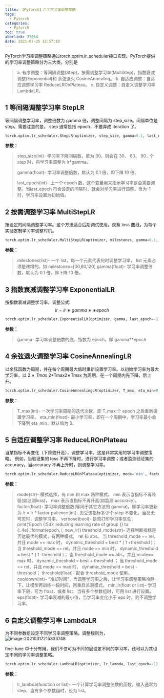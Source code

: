 ```yaml
---
title: 【Pytorch】六个学习率调整策略
tags:
  - Pytorch
categories:
  - Pytorch
toc: true
abbrlink: 37064
date: 2021-07-25 12:57:10
---
```




PyTorch学习率调整策略通过torch.optim.lr_scheduler接口实现。PyTorch提供的学习率调整策略分为三大类，分别是

> a. 有序调整：等间隔调整(Step)，按需调整学习率(MultiStep)，指数衰减调整(Exponential)和 余弦退火		      CosineAnnealing。
>    b. 自适应调整：自适应调整学习率 ReduceLROnPlateau。
> 	  c. 自定义调整：自定义调整学习率 LambdaLR。

<!--more-->

## 1 等间隔调整学习率 StepLR

等间隔调整学习率，调整倍数为 gamma 倍，调整间隔为 step_size。间隔单位是step。需要注意的是， step 通常是指 epoch，不要弄成 iteration 了。

```python
torch.optim.lr_scheduler.StepLR(optimizer, step_size, gamma=0.1, last_epoch=-1)
```

**参数：**

> step_size(int)- 学习率下降间隔数，若为 30，则会在 30、 60、 90…个 step 时，将学习率调整为 lr*gamma。
>
> gamma(float)- 学习率调整倍数，默认为 0.1 倍，即下降 10 倍。
>
> last_epoch(int)- 上一个 epoch 数，这个变量用来指示学习率是否需要调整。当last_epoch 符合设定的间隔时，就会对学习率进行调整。当为-1 时，学习率设置为初始值。

## 2 按需调整学习率 MultiStepLR

按设定的间隔调整学习率。这个方法适合后期调试使用，观察 loss 曲线，为每个实验定制学习率调整时机。

```python
torch.optim.lr_scheduler.MultiStepLR(optimizer, milestones, gamma=0.1, last_epoch=-1)
```

**参数：**

> milestones(list)- 一个 list，每一个元素代表何时调整学习率， list 元素必须是递增的。如 milestones=[30,80,120]
>    gamma(float)- 学习率调整倍数，默认为 0.1 倍，即下降 10 倍。

## 3 指数衰减调整学习率 ExponentialLR

按指数衰减调整学习率，调整公式:
$$
lr=lr∗gamma∗∗epoch
$$

```python
torch.optim.lr_scheduler.ExponentialLR(optimizer, gamma, last_epoch=-1)
```

**参数：**

> gamma- 学习率调整倍数的底，指数为 epoch，即 gamma**epoch



## 4 余弦退火调整学习率 CosineAnnealingLR

以余弦函数为周期，并在每个周期最大值时重新设置学习率。以初始学习率为最大学习率，以 $2 ∗ T m a x$ 2*Tmax2∗Tmax 为周期，在一个周期内先下降，后上升。

```python
torch.optim.lr_scheduler.CosineAnnealingLR(optimizer, T_max, eta_min=0, last_epoch=-1)
```

**参数：**

> T_max(int)- 一次学习率周期的迭代次数，即 T_max 个 epoch 之后重新设置学习率。
> 	  eta_min(float)- 最小学习率，即在一个周期中，学习率最小会下降到 eta_min，默认值为 0。

## 5 自适应调整学习率 ReduceLROnPlateau

当某指标不再变化（下降或升高），调整学习率，这是非常实用的学习率调整策略。
例如，当验证集的 loss 不再下降时，进行学习率调整；或者监测验证集的 accuracy，当accuracy 不再上升时，则调整学习率。

```python
torch.optim.lr_scheduler.ReduceLROnPlateau(optimizer, mode='min', factor=0.1, patience=10, verbose=False, threshold=0.0001, threshold_mode='rel', cooldown=0, min_lr=0, eps=1e-08)
```

**参数：**

> mode(str)- 模式选择，有 min 和 max 两种模式， min 表示当指标不再降低(如监测loss)， max 表示当指标不再升高(如监测 accuracy)。
> factor(float)- 学习率调整倍数(等同于其它方法的 gamma)，即学习率更新为 lr = lr * factor
> patience(int)- 忍受该指标多少个 step 不变化，当忍无可忍时，调整学习率。
> verbose(bool)- 是否打印学习率信息， print(‘Epoch {:5d}: reducing learning rate of group {} to {:.4e}.’.format(epoch, i, new_lr))
> threshold_mode(str)- 选择判断指标是否达最优的模式，有两种模式， rel 和 abs。
> 当 threshold_mode == rel，并且 mode == max 时， dynamic_threshold = best * ( 1 +threshold )；
> 当 threshold_mode == rel，并且 mode == min 时， dynamic_threshold = best * ( 1 -threshold )；
> 当 threshold_mode == abs，并且 mode== max 时， dynamic_threshold = best + threshold ；
> 当 threshold_mode == rel，并且 mode == max 时， dynamic_threshold = best - threshold；
> threshold(float)- 配合 threshold_mode 使用。
> cooldown(int)- “冷却时间“，当调整学习率之后，让学习率调整策略冷静一下，让模型再训练一段时间，再重启监测模式。
> min_lr(float or list)- 学习率下限，可为 float，或者 list，当有多个参数组时，可用 list 进行设置。
> eps(float)- 学习率衰减的最小值，当学习率变化小于 eps 时，则不调整学习率。

## 6 自定义调整学习率 LambdaLR

为不同参数组设定不同学习率调整策略。调整规则为，![image-20210317215333748](https://cdn.jsdelivr.net/gh/liuhuanhuan963019/blogPicture/md_photos/image-20210317215333748.png)

fine-tune 中十分有用，我们不仅可为不同的层设定不同的学习率，还可以为其设定不同的学习率调整策略。

```python
torch.optim.lr_scheduler.LambdaLR(optimizer, lr_lambda, last_epoch=-1)
```

**参数：**

> lr_lambda(function or list)- 一个计算学习率调整倍数的函数，输入通常为 step，当有多个参数组时，设为 list。
